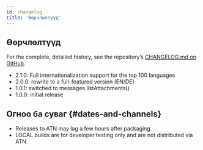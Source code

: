 ```yaml
---
id: changelog
title: 'Өөрчлөлтүүд'
---
```


## Өөрчлөлтүүд

For the complete, detailed history, see the repository’s
[CHANGELOG.md on GitHub](https://github.com/bitranox/Thunderbird-Reply-with-Attachments/blob/master/CHANGELOG.md).

- 2.1.0: Full internationalization support for the top 100 languages
- 2.0.0: rewrite to a full-featured version (EN/DE)
- 1.0.1: switched to messages.listAttachments()
- 1.0.0: initial release

## Огноо ба суваг {#dates-and-channels}

- Releases to ATN may lag a few hours after packaging.
- LOCAL builds are for developer testing only and are not distributed via ATN.
